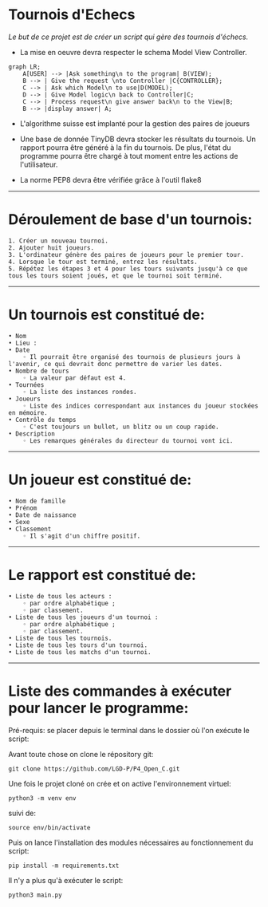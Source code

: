 # Tournois d'Echecs 

*Le but de ce projet est de créer un script qui gère des tournois d'échecs.*

* La mise en oeuvre devra respecter le schema Model View Controller.

```mermaid
graph LR;
    A[USER] --> |Ask something\n to the program| B(VIEW);
    B --> | Give the request \nto Controller |C{CONTROLLER};
    C --> | Ask which Model\n to use|D(MODEL);
    D --> | Give Model logic\n back to Controller|C;
    C --> | Process request\n give answer back\n to the View|B; 
    B --> |display answer| A;
```

* L'algorithme suisse est implanté pour la gestion des paires de joueurs

* Une base de donnée TinyDB devra stocker les résultats du tournois. Un rapport pourra être généré à la fin du tournois. De plus, l'état du programme pourra être chargé à tout moment entre les actions de l'utilisateur.

* La norme PEP8 devra être vérifiée grâce à l'outil flake8


---

# Déroulement de base d'un tournois:

    1. Créer un nouveau tournoi.
    2. Ajouter huit joueurs.
    3. L'ordinateur génère des paires de joueurs pour le premier tour.
    4. Lorsque le tour est terminé, entrez les résultats.
    5. Répétez les étapes 3 et 4 pour les tours suivants jusqu'à ce que tous les tours soient joués, et que le tournoi soit terminé.

---

# Un tournois est constitué de: 
    • Nom
    • Lieu :
    • Date
        ◦ Il pourrait être organisé des tournois de plusieurs jours à l'avenir, ce qui devrait donc permettre de varier les dates.
    • Nombre de tours
        ◦ La valeur par défaut est 4.
    • Tournées
        ◦ La liste des instances rondes.
    • Joueurs
        ◦ Liste des indices correspondant aux instances du joueur stockées en mémoire.
    • Contrôle du temps
        ◦ C'est toujours un bullet, un blitz ou un coup rapide.
    • Description
        ◦ Les remarques générales du directeur du tournoi vont ici.

---

# Un joueur est constitué de:

    • Nom de famille
    • Prénom
    • Date de naissance
    • Sexe
    • Classement
        ◦ Il s'agit d'un chiffre positif.

---

# Le rapport est constitué de:


    • Liste de tous les acteurs :
        ◦ par ordre alphabétique ;
        ◦ par classement.
    • Liste de tous les joueurs d'un tournoi :
        ◦ par ordre alphabétique ;
        ◦ par classement.
    • Liste de tous les tournois.
    • Liste de tous les tours d'un tournoi.
    • Liste de tous les matchs d'un tournoi.

---------

# Liste des commandes à exécuter pour lancer le programme:

Pré-requis: se placer depuis le terminal dans le dossier où l'on exécute le script:

Avant toute chose on clone le répository git:

    git clone https://github.com/LGD-P/P4_Open_C.git

Une fois le projet cloné on crée et on active l'environnement virtuel:

    python3 -m venv env

suivi de:

    source env/bin/activate
  

Puis on lance l'installation des modules nécessaires au fonctionnement du script:

    pip install -m requirements.txt

Il n'y a plus qu'à exécuter le script:

    python3 main.py


